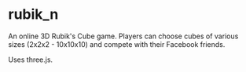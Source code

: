 # rubik_n

An online 3D Rubik's Cube game.
Players can choose cubes of various sizes (2x2x2 - 10x10x10) and compete with their Facebook friends.

Uses three.js.

